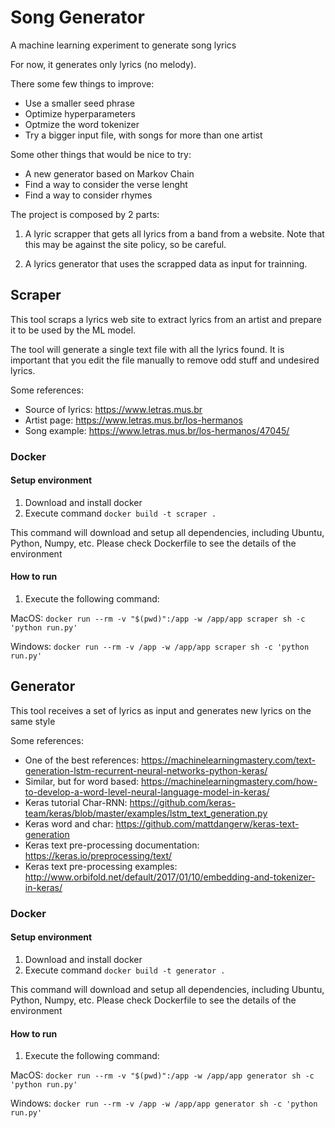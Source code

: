# Song Generator

A machine learning experiment to generate song lyrics

For now, it generates only lyrics (no melody).


There some few things to improve:
* Use a smaller seed phrase
* Optimize hyperparameters
* Optmize the word tokenizer
* Try a bigger input file, with songs for more than one artist

Some other things that would be nice to try:
* A new generator based on Markov Chain
* Find a way to consider the verse lenght
* Find a way to consider rhymes



The project is composed by 2 parts:

1. A lyric scrapper that gets all lyrics from a band from a website. Note that this may be against the site policy, so be careful.

2. A lyrics generator that uses the scrapped data as input for trainning.


## Scraper

This tool scraps a lyrics web site to extract lyrics from an artist and prepare it to be used by the ML model.

The tool will generate a single text file with all the lyrics found. It is important that you edit the file manually to remove odd stuff and undesired lyrics.

Some references:
* Source of lyrics: https://www.letras.mus.br
* Artist page: https://www.letras.mus.br/los-hermanos
* Song example: https://www.letras.mus.br/los-hermanos/47045/


### Docker

#### Setup environment

1. Download and install docker
2. Execute command `docker build -t scraper .`

This command will download and setup all dependencies, including Ubuntu, Python, Numpy, etc.
Please check Dockerfile to see the details of the environment


#### How to run

1. Execute the following command:

MacOS: `docker run --rm -v "$(pwd)":/app -w /app/app scraper sh -c 'python run.py'`

Windows: `docker run --rm -v /app -w /app/app scraper sh -c 'python run.py'`




## Generator

This tool receives a set of lyrics as input and generates new lyrics on the same style

Some references:
* One of the best references: https://machinelearningmastery.com/text-generation-lstm-recurrent-neural-networks-python-keras/
* Similar, but for word based: https://machinelearningmastery.com/how-to-develop-a-word-level-neural-language-model-in-keras/
* Keras tutorial Char-RNN: https://github.com/keras-team/keras/blob/master/examples/lstm_text_generation.py
* Keras word and char: https://github.com/mattdangerw/keras-text-generation
* Keras text pre-processing documentation: https://keras.io/preprocessing/text/
* Keras text pre-processing examples: http://www.orbifold.net/default/2017/01/10/embedding-and-tokenizer-in-keras/


### Docker

#### Setup environment

1. Download and install docker
2. Execute command `docker build -t generator .`

This command will download and setup all dependencies, including Ubuntu, Python, Numpy, etc.
Please check Dockerfile to see the details of the environment


#### How to run

1. Execute the following command:

MacOS: `docker run --rm -v "$(pwd)":/app -w /app/app generator sh -c 'python run.py'`

Windows: `docker run --rm -v /app -w /app/app generator sh -c 'python run.py'`
